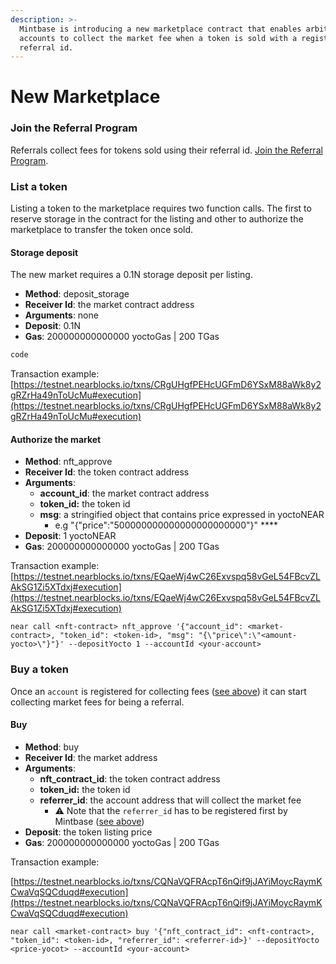 ```yaml
---
description: >-
  Mintbase is introducing a new marketplace contract that enables arbitrary
  accounts to collect the market fee when a token is sold with a registered
  referral id.
---
```


# New Marketplace

### Join the Referral Program

Referrals collect fees for tokens sold using their referral id. [Join the Referral Program](https://forms.gle/DyFRjrta76fFQp4T7).

### List a token

Listing a token to the marketplace requires two function calls. The first to reserve storage in the contract for the listing and other to authorize the marketplace to transfer the token once sold.

#### Storage deposit

The new market requires a 0.1N storage deposit per listing.

* **Method**: deposit\_storage
* **Receiver Id**: the market contract address
* **Arguments**: none
* **Deposit**: 0.1N
* **Gas**: 200000000000000 yoctoGas | 200 TGas

```bash
code
```

Transaction example: [https://testnet.nearblocks.io/txns/CRgUHgfPEHcUGFmD6YSxM88aWk8y2gRZrHa49nToUcMu#execution](https://testnet.nearblocks.io/txns/CRgUHgfPEHcUGFmD6YSxM88aWk8y2gRZrHa49nToUcMu#execution)

#### Authorize the market

* **Method**: nft\_approve
* **Receiver Id**: the token contract address
* **Arguments**:&#x20;
  * **account\_id**: the market contract address
  * **token\_id:** the token id
  * **msg**: a stringified object that contains price expressed in yoctoNEAR
    * e.g "{"price":"500000000000000000000000"}" ****&#x20;
* **Deposit**: 1 yoctoNEAR
* **Gas**: 200000000000000 yoctoGas | 200 TGas

Transaction example: [https://testnet.nearblocks.io/txns/EQaeWj4wC26Exvspq58vGeL54FBcvZLAkSG1Zi5XTdxj#execution](https://testnet.nearblocks.io/txns/EQaeWj4wC26Exvspq58vGeL54FBcvZLAkSG1Zi5XTdxj#execution)

```
near call <nft-contract> nft_approve '{"account_id": <market-contract>, "token_id": <token-id>, "msg": "{\"price\":\"<amount-yocto>\"}"}' --depositYocto 1 --accountId <your-account>
```

### Buy a token

Once an `account` is registered for collecting fees ([see above](new-marketplace.md#join-the-referral-program)) it can start collecting market fees for being a referral.

#### Buy

* **Method**: buy
* **Receiver Id**: the market address
* **Arguments**:&#x20;
  * **nft\_contract\_id**: the token contract address
  * **token\_id:** the token id
  * **referrer\_id**: the account address that will collect the market fee
    * ⚠️ Note that the `referrer_id` has to be registered first by Mintbase ([see above](new-marketplace.md#join-the-referral-program))
* **Deposit**: the token listing price
* **Gas**: 200000000000000 yoctoGas | 200 TGas

Transaction example:

[https://testnet.nearblocks.io/txns/CQNaVQFRAcpT6nQif9jJAYiMoycRaymKCwaVqSQCduqd#execution](https://testnet.nearblocks.io/txns/CQNaVQFRAcpT6nQif9jJAYiMoycRaymKCwaVqSQCduqd#execution)

```
near call <market-contract> buy '{"nft_contract_id": <nft-contract>, "token_id": <token-id>, "referrer_id": <referrer-id>}' --depositYocto <price-yocot> --accountId <your-account>
```

